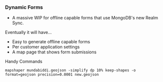 ### Dynamic Forms

- A massive WIP for offline capable forms that use MongoDB's new Realm Sync. 

Eventually it will have...
- Easy to generate offline capable forms
- Per customer application settings
- A map page that shows form submissions


Handy Commands 

`mapshaper mundabiddi.geojson -simplify dp 10% keep-shapes -o format=geojson precision=0.0001 new.geojson`
